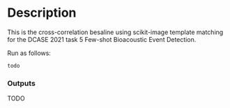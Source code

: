 # Description

This is the cross-correlation besaline using scikit-image template matching for the DCASE 2021 task 5 Few-shot Bioacoustic Event Detection.

Run as follows:
```
todo
```

### Outputs
TODO
